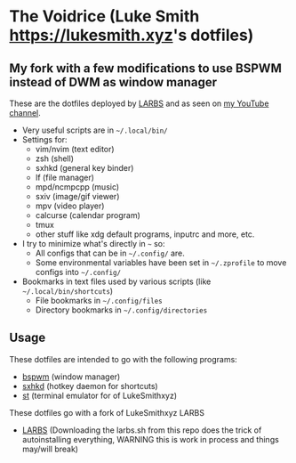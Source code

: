 # The Voidrice (Luke Smith <https://lukesmith.xyz>'s dotfiles)
## My fork with a few modifications to use BSPWM instead of DWM as window manager

These are the dotfiles deployed by [LARBS](https://larbs.xyz) and as seen on
[my YouTube channel](https://youtube.com/c/lukesmithxyz).

- Very useful scripts are in `~/.local/bin/`
- Settings for:
	- vim/nvim (text editor)
	- zsh (shell)
	- sxhkd (general key binder)
	- lf (file manager)
	- mpd/ncmpcpp (music)
	- sxiv (image/gif viewer)
	- mpv (video player)
	- calcurse (calendar program)
	- tmux
	- other stuff like xdg default programs, inputrc and more, etc.
- I try to minimize what's directly in `~` so:
	- All configs that can be in `~/.config/` are.
	- Some environmental variables have been set in `~/.zprofile` to move configs into `~/.config/`
- Bookmarks in text files used by various scripts (like `~/.local/bin/shortcuts`)
	- File bookmarks in `~/.config/files`
	- Directory bookmarks in `~/.config/directories`

## Usage

These dotfiles are intended to go with the following programs:

- [bspwm](https://github.com/baskerville/bspwm) (window manager)
- [sxhkd](https://github.com/baskerville/sxhkd) (hotkey daemon for shortcuts)
- [st](https://github.com/hadesagd/st) (terminal emulator for of LukeSmithxyz)

These dotfiles go with a fork of LukeSmithxyz LARBS

- [LARBS](https://github.com/hadesagd/LARBS) (Downloading the larbs.sh from this repo does the trick of autoinstalling everything, WARNING this is work in process and things may/will break)
